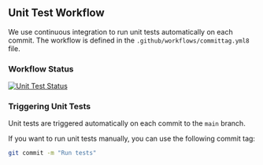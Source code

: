 ## Unit Test Workflow

We use continuous integration to run unit tests automatically on each commit. The workflow is defined in the `.github/workflows/committag.yml8` file.

### Workflow Status

[![Unit Test Status](https://github.com/your-username/your-repository/workflows/Unit%20Tests/badge.svg)](https://github.com/DavidHiuhu/BCDV-4033-Lab1-Task7.git8)

### Triggering Unit Tests

Unit tests are triggered automatically on each commit to the `main` branch.

If you want to run unit tests manually, you can use the following commit tag:

```bash
git commit -m "Run tests"
